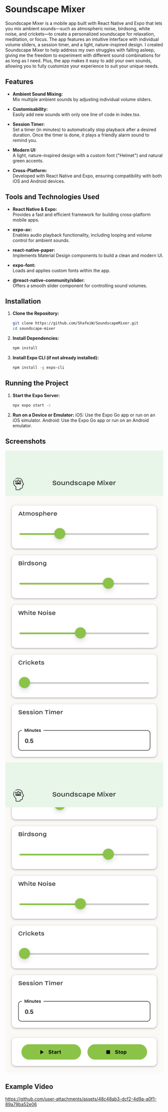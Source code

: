 # Soundscape Mixer

Soundscape Mixer is a mobile app built with React Native and Expo that lets you mix ambient sounds—such as atmospheric noise, birdsong, white noise, and crickets—to create a personalized soundscape for relaxation, meditation, or focus. The app features an intuitive interface with individual volume sliders, a session timer, and a light, nature-inspired design. I created Soundscape Mixer to help address my own struggles with falling asleep, giving me the freedom to experiment with different sound combinations for as long as I need. Plus, the app makes it easy to add your own sounds, allowing you to fully customize your experience to suit your unique needs.
## Features

- **Ambient Sound Mixing:**  
  Mix multiple ambient sounds by adjusting individual volume sliders.

- **Customisability:**  
  Easily add new sounds with only one line of code in index.tsx.
  
- **Session Timer:**  
  Set a timer (in minutes) to automatically stop playback after a desired duration. Once the timer is done, it plays a friendly alarm sound to remind you. 

- **Modern UI:**  
  A light, nature-inspired design with a custom font ("Helmet") and natural green accents.

- **Cross-Platform:**  
  Developed with React Native and Expo, ensuring compatibility with both iOS and Android devices.

## Tools and Technologies Used

- **React Native & Expo:**  
  Provides a fast and efficient framework for building cross-platform mobile apps.

- **expo-av:**  
  Enables audio playback functionality, including looping and volume control for ambient sounds.

- **react-native-paper:**  
  Implements Material Design components to build a clean and modern UI.

- **expo-font:**  
  Loads and applies custom fonts within the app.

- **@react-native-community/slider:**  
  Offers a smooth slider component for controlling sound volumes.

## Installation

1. **Clone the Repository:**

   ```bash
   git clone https://github.com/ShafeiW/SoundscapeMixer.git
   cd soundscape-mixer
   ```
2. **Install Dependencies:**   

   ```bash
   npm install
   ```

3. **Install Expo CLI (if not already installed):** 

   ```bash
   npm install -g expo-cli
   ```

## Running the Project 

1. **Start the Expo Server:**

   ```bash
   npx expo start -c
   ```

2. **Run on a Device or Emulator:**
iOS: Use the Expo Go app or run on an iOS simulator.
Android: Use the Expo Go app or run on an Android emulator.

## Screenshots 
![Main Interface](screenshots/mixer1.png)
![Main Interface](screenshots/mixer2.png)

## Example Video
https://github.com/user-attachments/assets/48c48ab3-dcf2-4d9a-a0f1-89a79ba52e06


